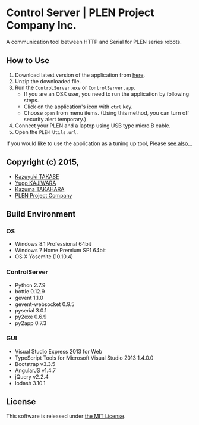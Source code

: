 Control Server | PLEN Project Company Inc.
===============================================================================

A communication tool between HTTP and Serial for PLEN series robots.

## How to Use

1. Download latest version of the application from [here](https://github.com/plenprojectcompany/plen-ControlServer/releases).
2. Unzip the downloaded file.
3. Run the `ControLServer.exe` or `ControlServer.app`.
    - If you are an OSX user, you need to run the application by following steps.
    - Click on the application's icon with `ctrl` key.
    - Choose `open` from menu items. (Using this method, you can turn off security alert temporary.)
4. Connect your PLEN and a laptop using USB type micro B cable.
5. Open the `PLEN_Utils.url`.

If you would like to use the application as a tuning up tool, Please [see also...](http://plen.jp/playground/wiki/tutorials/plen2/tune)

## Copyright (c) 2015,
- [Kazuyuki TAKASE](https://github.com/Guvalif)
- [Yugo KAJIWARA](https://github.com/musubi05)
- [Kazuma TAKAHARA](https://github.com/kzm4269)
- [PLEN Project Company](https://plen.jp)

## Build Environment
### OS
- Windows 8.1 Professional 64bit
- Windows 7 Home Premium SP1 64bit
- OS X Yosemite (10.10.4)

### ControlServer
- Python 2.7.9
- bottle 0.12.9
- gevent 1.1.0
- gevent-websocket 0.9.5
- pyserial 3.0.1
- py2exe 0.6.9
- py2app 0.7.3

### GUI
- Visual Studio Express 2013 for Web
- TypeScript Tools for Microsoft Visual Studio 2013 1.4.0.0
- Bootstrap v3.3.5
- AngularJS v1.4.7
- jQuery v2.2.4
- lodash 3.10.1

## License
This software is released under [the MIT License](https://opensource.org/licenses/mit-license.php).